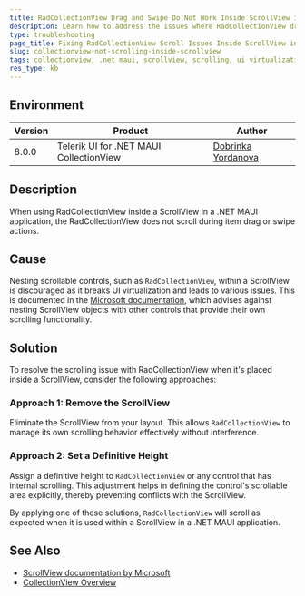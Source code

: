 ```yaml
---
title: RadCollectionView Drag and Swipe Do Not Work Inside ScrollView in .NET MAUI
description: Learn how to address the issues where RadCollectionView drag and swipe do not work inside a ScrollView in .NET MAUI applications.
type: troubleshooting
page_title: Fixing RadCollectionView Scroll Issues Inside ScrollView in .NET MAUI
slug: collectionview-not-scrolling-inside-scrollview
tags: collectionview, .net maui, scrollview, scrolling, ui virtualization
res_type: kb
---
```


## Environment

| Version | Product | Author | 
| --- | --- | ---- | 
| 8.0.0 | Telerik UI for .NET MAUI CollectionView | [Dobrinka Yordanova](https://www.telerik.com/blogs/author/dobrinka-yordanova)| 

## Description

When using RadCollectionView inside a ScrollView in a .NET MAUI application, the RadCollectionView does not scroll during item drag or swipe actions. 

## Cause

Nesting scrollable controls, such as `RadCollectionView`, within a ScrollView is discouraged as it breaks UI virtualization and leads to various issues. This is documented in the [Microsoft documentation](https://learn.microsoft.com/en-us/dotnet/maui/user-interface/controls/scrollview?view=net-maui-9.0), which advises against nesting ScrollView objects with other controls that provide their own scrolling functionality.

## Solution

To resolve the scrolling issue with RadCollectionView when it's placed inside a ScrollView, consider the following approaches:

### Approach 1: Remove the ScrollView

Eliminate the ScrollView from your layout. This allows `RadCollectionView` to manage its own scrolling behavior effectively without interference.

### Approach 2: Set a Definitive Height

Assign a definitive height to `RadCollectionView` or any control that has internal scrolling. This adjustment helps in defining the control's scrollable area explicitly, thereby preventing conflicts with the ScrollView.

By applying one of these solutions, `RadCollectionView` will scroll as expected when it is used within a ScrollView in a .NET MAUI application.

## See Also

- [ScrollView documentation by Microsoft](https://learn.microsoft.com/en-us/dotnet/maui/user-interface/controls/scrollview?view=net-maui-9.0)
- [CollectionView Overview](https://docs.telerik.com/devtools/maui/controls/collectionview/overview)

